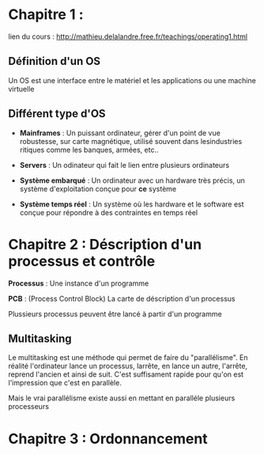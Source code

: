 # Chapitre 1 : 

lien du cours : http://mathieu.delalandre.free.fr/teachings/operating1.html

## Définition d'un OS

Un OS est une interface entre le matériel et les applications ou une machine virtuelle

## Différent type d'OS

* **Mainframes** : Un puissant ordinateur, gérer d'un point de vue robustesse, sur carte magnétique, utilisé souvent dans lesindustries ritiques comme les banques, armées, etc..

* **Servers** : Un odinateur qui fait le lien entre plusieurs ordinateurs

* **Système embarqué** : Un ordinateur avec un hardware très précis, un système d'exploitation conçue pour **ce** système

* **Système temps réel** : Un système où les hardware et le software est conçue pour répondre à des contraintes en temps réel


# Chapitre 2 : Déscription d'un processus et contrôle

**Processus** : Une instance d'un programme

**PCB** : (Process Control Block) La carte de déscription d'un processus

Plussieurs processus peuvent être lancé à partir d'un programme

## Multitasking

Le multitasking est une méthode qui permet de faire du "parallélisme". En réalité l'ordinateur lance un processus, larrête, en lance un autre, l'arrête, reprend l'ancien et ainsi de suit. C'est suffisament rapide pour qu'on est l'impression que c'est en parallèle.

Mais le vrai parallélisme existe aussi en mettant en paralléle plusieurs processeurs


# Chapitre 3 : Ordonnancement
